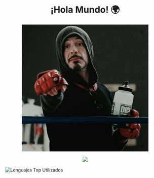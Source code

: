 <!-- Header -->
<h1 align="center">¡Hola Mundo! 🌍 </h1>
<p align="center">
  <img src="https://github.com/R7vera/R7vera/blob/main/Profile/EhD-SNoXgAEp8iL.jpeg" alt="R7vera" width="400" height="400">
</p>


<p align="center">
    <img src="https://skillicons.dev/icons?i=js,html,css,git,java,js,nodejs,react,anaconda,py,astro,c,cs,cpp,laravel,matlab,mongodb,mysql,nestjs,nextjs,npm,php,postgres,react,sqlite&perline=14" />
</p>

<img src="https://github-readme-stats.vercel.app/api/top-langs/?username=r7vera&layout=compact&theme=dark&bg_color=F2EDEB" alt="Lenguajes Top Utilizados"/>

<!---
bootstrap,c,cpp,css,docker,dynamodb,express,firebase,github,html,java,js,linux,md,mongodb,mysql,nextjs,nodejs,postman,py,react,vscode
R7vera/R7vera is a ✨ special ✨ repository because its `README.md` (this file) appears on your GitHub profile.
You can click the Preview link to take a look at your changes.
--->
